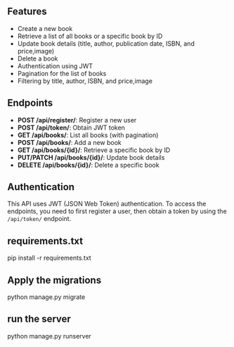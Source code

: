 ## Features

- Create a new book
- Retrieve a list of all books or a specific book by ID
- Update book details (title, author, publication date, ISBN, and price,image)
- Delete a book
- Authentication using JWT
- Pagination for the list of books
- Filtering by title, author, ISBN, and price,image

## Endpoints

- **POST /api/register/**: Register a new user
- **POST /api/token/**: Obtain JWT token
- **GET /api/books/**: List all books (with pagination)
- **POST /api/books/**: Add a new book
- **GET /api/books/{id}/**: Retrieve a specific book by ID
- **PUT/PATCH /api/books/{id}/**: Update book details
- **DELETE /api/books/{id}/**: Delete a specific book

## Authentication

This API uses JWT (JSON Web Token) authentication. To access the endpoints, you need to first register a user, then obtain a token by using the `/api/token/` endpoint.

## requirements.txt
pip install -r requirements.txt

## Apply the migrations
python manage.py migrate

## run the server
python manage.py runserver
